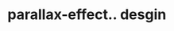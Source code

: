 # parallax-effect.. desgin                                                                                                                                                                                                                                                                                                                                                                                                                                                      
